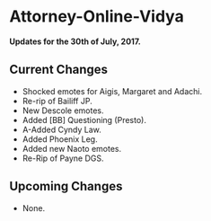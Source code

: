 # Attorney-Online-Vidya
__Updates for the 30th of July, 2017.__

## Current Changes
* Shocked emotes for Aigis, Margaret and Adachi.
* Re-rip of Bailiff JP.
* New Descole emotes.
* Added [BB] Questioning (Presto).
* A-Added Cyndy Law.
* Added Phoenix Leg.
* Added new Naoto emotes.
* Re-Rip of Payne DGS.

## Upcoming Changes
* None.
